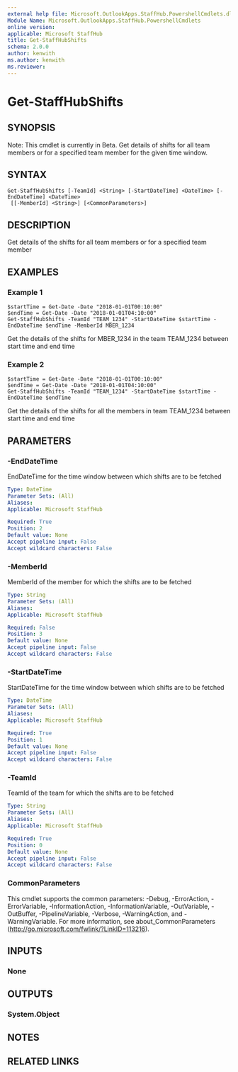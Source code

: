 ```yaml
---
external help file: Microsoft.OutlookApps.StaffHub.PowershellCmdlets.dll-Help.xml
Module Name: Microsoft.OutlookApps.StaffHub.PowershellCmdlets
online version:
applicable: Microsoft StaffHub
title: Get-StaffHubShifts
schema: 2.0.0
author: kenwith
ms.author: kenwith
ms.reviewer:
---
```


# Get-StaffHubShifts

## SYNOPSIS
Note: This cmdlet is currently in Beta.
Get details of shifts for all team members or for a specified team member for the given time window.

## SYNTAX

```
Get-StaffHubShifts [-TeamId] <String> [-StartDateTime] <DateTime> [-EndDateTime] <DateTime>
 [[-MemberId] <String>] [<CommonParameters>]
```

## DESCRIPTION
Get details of the shifts for all team members or for a specified team member

## EXAMPLES

### Example 1
```
$startTime = Get-Date -Date "2018-01-01T00:10:00"
$endTime = Get-Date -Date "2018-01-01T04:10:00"
Get-StaffHubShifts -TeamId "TEAM_1234" -StartDateTime $startTime -EndDateTime $endTime -MemberId MBER_1234
```
Get the details of the shifts for MBER_1234 in the team TEAM_1234 between start time and end time

### Example 2
```
$startTime = Get-Date -Date "2018-01-01T00:10:00"
$endTime = Get-Date -Date "2018-01-01T04:10:00"
Get-StaffHubShifts -TeamId "TEAM_1234" -StartDateTime $startTime -EndDateTime $endTime
```

Get the details of the shifts for all the members in team TEAM_1234 between start time and end time

## PARAMETERS

### -EndDateTime
EndDateTime for the time window between which shifts are to be fetched

```yaml
Type: DateTime
Parameter Sets: (All)
Aliases:
Applicable: Microsoft StaffHub

Required: True
Position: 2
Default value: None
Accept pipeline input: False
Accept wildcard characters: False
```

### -MemberId
MemberId of the member for which the shifts are to be fetched

```yaml
Type: String
Parameter Sets: (All)
Aliases:
Applicable: Microsoft StaffHub

Required: False
Position: 3
Default value: None
Accept pipeline input: False
Accept wildcard characters: False
```

### -StartDateTime
StartDateTime for the time window between which shifts are to be fetched

```yaml
Type: DateTime
Parameter Sets: (All)
Aliases:
Applicable: Microsoft StaffHub

Required: True
Position: 1
Default value: None
Accept pipeline input: False
Accept wildcard characters: False
```

### -TeamId
TeamId of the team for which the shifts are to be fetched

```yaml
Type: String
Parameter Sets: (All)
Aliases:
Applicable: Microsoft StaffHub

Required: True
Position: 0
Default value: None
Accept pipeline input: False
Accept wildcard characters: False
```

### CommonParameters
This cmdlet supports the common parameters: -Debug, -ErrorAction, -ErrorVariable, -InformationAction, -InformationVariable, -OutVariable, -OutBuffer, -PipelineVariable, -Verbose, -WarningAction, and -WarningVariable.
For more information, see about_CommonParameters (http://go.microsoft.com/fwlink/?LinkID=113216).

## INPUTS

### None


## OUTPUTS

### System.Object

## NOTES

## RELATED LINKS

